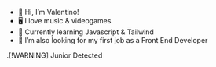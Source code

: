 - 👋 Hi, I’m Valentino!
- 🖥 I love music & videogames
- 📔 Currently learning Javascript & Tailwind
- 🦺 I’m also looking for my first job as a Front End Developer

<!---
ValenGu1t0/ValenGu1t0 is a ✨ special ✨ repository because its `README.md` (this file) appears on your GitHub profile.
You can click the Preview link to take a look at your changes.
--->

.[!WARNING]
Junior Detected
